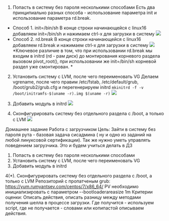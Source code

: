 1. Попасть в систему без пароля несколькими способами
Есть два принципиально разных способа -  использование параметра init и использование параметра rd.break. 
 - Способ 1. 
init=/bin/sh
В конце строки начинающейся с linux16 добавляем init=/bin/sh и нажимаем сtrl-x для загрузки в систему
![](https://yadi.sk/i/qx-qO-WDJ4OqFA)
 - Способ 2. 
rd.break
В конце строки начинающейся с linux16 добавляем rd.break и нажимаем сtrl-x для загрузки в систему
![](https://yadi.sk/i/zqRY0YeCNrYx1g)
*Ключевое различие в том, что при использовании rd.break  мы входим в initrd  (rd - рам диск) до монтирования корневого раздела вызовом pivot_root(), при использовании же init=/bin/sh корневой раздел уже смонтирован. *

2. Установить систему с LVM, после чего переименовать VG
Делаем vgrename, после чего правим  /etc/fstab, /etc/default/grub, /boot/grub2/grub.cfg и перегенерируем initrd 
`mkinitrd -f -v /boot/initramfs-$(uname -r).img $(uname -r)`
![](https://yadi.sk/i/G9uIoLzw_813MA)

3. Добавить модуль в initrd
![](https://yadi.sk/i/m3p0lY7y2TnBAA)

4. Сконфигурировать систему без отдельного раздела с /boot, а только с LVM
![](https://yadi.sk/i/Hb4ydsIRagTzgw)

Домашнее задание
Работа с загрузчиком
Цель: Зайти в систему без пароля рута - базовая задача сисадмина ( ну и одно из заданий на любой линуксовой сертификации). Так же нужно уметь управлять поведением загрузчика. Это и будем учиться делать в ДЗ
1. Попасть в систему без пароля несколькими способами
2. Установить систему с LVM, после чего переименовать VG
3. Добавить модуль в initrd

4(*). Сконфигурировать систему без отдельного раздела с /boot, а только с LVM
Репозиторий с пропатченым grub: https://yum.rumyantsev.com/centos/7/x86_64/
PV необходимо инициализировать с параметром --bootloaderareasize 1m
Критерии оценки: Описать действия, описать разницу между методами получения шелла в процессе загрузки.
Где получится - используем script, где не получается - словами или копипастой описываем действия. 
